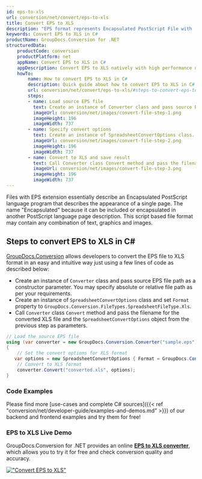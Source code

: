 ```yaml
---
id: eps-to-xls
url: conversion/net/convert/eps-to-xls
title: Convert EPS to XLS
description: "EPS format represents Encapsulated PostScript File with .eps extension. Learn how to convert EPS to XLS file programmatically in C# language using GroupDocs.Conversion for .NET library."
keywords: Convert EPS to XLS in C#
productName: GroupDocs.Conversion for .NET
structuredData:
    productCode: conversion
    productPlatform: net
    appName: Convert EPS to XLS in C#
    appDescription: Convert EPS to XLS natively with high performance using C# language and server side GroupDocs.Conversion for .NET APIs, without the use of any software like Microsoft or Open Office.
    howTo:
        name: How to convert EPS to XLS in C# 
        description: Quick guide about how to convert EPS to XLS in C# with high performance and accuracy.
        url: conversion/net/convert/eps-to-xls/#steps-to-convert-eps-to-xls-in-c
        steps:
        - name: Load source EPS file 
          text: Create an instance of Converter class and pass source EPS file path as a constructor parameter. You may specify absolute or relative file path as per your requirements. 
          imageUrl: conversion/net/images/convert-file-step-1.png
          imageHeight: 196
          imageWidth: 737
        - name: Specify convert options 
          text: Create an instance of SpreadsheetConvertOptions class.
          imageUrl: conversion/net/images/convert-file-step-2.png
          imageHeight: 196
          imageWidth: 737
        - name: Convert to XLS and save result 
          text: Call Converter class Convert method and pass the filename for the converted HTML file and the SpreadsheetConvertOptions object from the previous step as parameters.
          imageUrl: conversion/net/images/convert-file-step-3.png
          imageHeight: 196
          imageWidth: 737
---
```


Files with EPS extension essentially describe an Encapsulated PostScript language program that describes the appearance of a single page. The name "Encapsulated" because it can be included or encapsulated in another PostScript language page description. This script based file format may contain any combination of text, graphics and images.

## Steps to convert EPS to XLS in C#

[GroupDocs.Conversion](https://products.groupdocs.com/conversion/net) allows developers to convert the EPS file to XLS format in an easy and intuitive way just using a few lines of code as described below:

* Create an instance of `Converter` class and pass source EPS file path as a constructor parameter. You may specify absolute or relative file path as per your requirements. 
* Create an instance of `SpreadsheetConvertOptions` class and set `Format` property to `GroupDocs.Conversion.FileTypes.SpreadsheetFileType.Xls`.
* Call `Converter` class `Convert` method and pass the filename for the converted XLS file and the `SpreadsheetConvertOptions` object from the previous step as parameters.

```csharp
// Load the source EPS file
using (var converter = new GroupDocs.Conversion.Converter("sample.eps"))
{
    // Set the convert options for XLS format
   var options = new SpreadsheetConvertOptions { Format = GroupDocs.Conversion.FileTypes.SpreadsheetFileType.Xls };
    // Convert to XLS format
    converter.Convert("converted.xls", options);
}
```

### Code Examples

Please find more [use-cases and complete C# sources]({{< ref "conversion/net/developer-guide/examples-and-demos.md" >}}) of our backend and frontend examples and try them for free!

### EPS to XLS Live Demo

GroupDocs.Conversion for .NET provides an online [**EPS to XLS converter**](https://products.groupdocs.app/conversion/eps-to-xls), which allows you to try it for free and check conversion quality and accuracy.

[!["Convert EPS to XLS"](conversion/net/images/convert-to-xls/convert-eps-to-xls.png)](https://products.groupdocs.app/conversion/eps-to-xls)